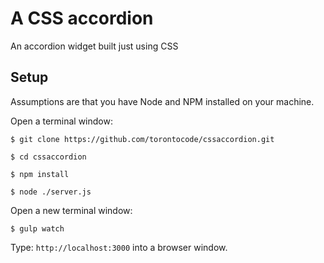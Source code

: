 # A CSS accordion

An accordion widget built just using CSS

## Setup

Assumptions are that you have Node and NPM installed on your machine.

Open a terminal window:

`$ git clone https://github.com/torontocode/cssaccordion.git`

`$ cd cssaccordion`

`$ npm install`

`$ node ./server.js`

Open a new terminal window:

`$ gulp watch`

Type: `http://localhost:3000` into a browser window.

